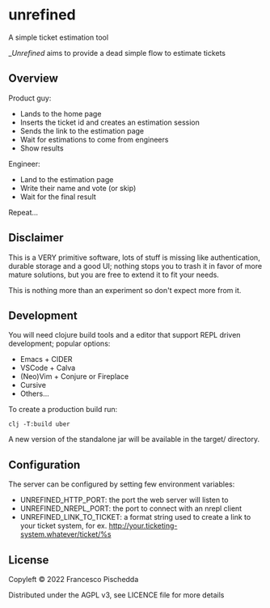 # unrefined
A simple ticket estimation tool

__Unrefined_ aims to provide a dead simple flow to estimate tickets

## Overview

Product guy:
- Lands to the home page
- Inserts the ticket id and creates an estimation session
- Sends the link to the estimation page
- Wait for estimations to come from engineers
- Show results

Engineer:
- Land to the estimation page
- Write their name and vote (or skip)
- Wait for the final result

Repeat...

## Disclaimer

This is a VERY primitive software, lots of stuff is missing like authentication,
durable storage and a good UI; nothing stops you to trash it in favor of more
mature solutions, but you are free to extend it to fit your needs.

This is nothing more than an experiment so don't expect more from it.

## Development

You will need clojure build tools and a editor that support REPL driven development; popular options:

- Emacs + CIDER
- VSCode + Calva
- (Neo)Vim + Conjure or Fireplace
- Cursive
- Others...

To create a production build run:

	clj -T:build uber

A new version of the standalone jar will be available in the target/ directory.

## Configuration

The server can be configured by setting few environment variables:
- UNREFINED_HTTP_PORT: the port the web server will listen to
- UNREFINED_NREPL_PORT: the port to connect with an nrepl client
- UNREFINED_LINK_TO_TICKET: a format string used to create a link to your ticket system, for ex. http://your.ticketing-system.whatever/ticket/%s

## License

Copyleft © 2022 Francesco Pischedda

Distributed under the AGPL v3, see LICENCE file for more details
